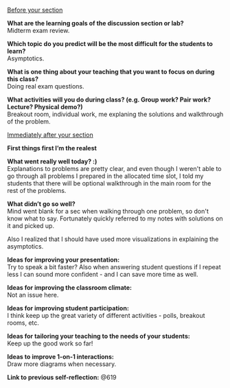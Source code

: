 <ins>Before your section</ins>  
  
**What are the learning goals of the discussion section or lab?**  
  Midterm exam review.
  
**Which topic do you predict will be the most difficult for the students to learn?**  
  Asymptotics.
  
**What is one thing about your teaching that you want to focus on during this class?**  
  Doing real exam questions.
  
**What activities will you do during class? (e.g. Group work? Pair work? Lecture? Physical demo?)**  
  Breakout room, individual work, me explaning the solutions and walkthrough of the problem.
  
  
<ins>Immediately after your section</ins>  
  
**First things first I’m the realest**  
  
**What went really well today? :)**  
  Explanations to problems are pretty clear, and even though I weren't able to go through all problems I prepared in the allocated time slot, I told my students that there will be optional walkthrough in the main room for the rest of the problems.
  
  
**What didn’t go so well?**  
  Mind went blank for a sec when walking through one problem, so don't know what to say. Fortunately quickly referred to my notes with solutions on it and picked up.

  Also I realized that I should have used more visualizations in explaining the asymptotics.
  
  
**Ideas for improving your presentation:**  
  Try to speak a bit faster? Also when answering student questions if I repeat less I can sound more confident - and I can save more time as well.
  
**Ideas for improving the classroom climate:**  
  Not an issue here.
  
**Ideas for improving student participation:**  
  I think keep up the great variety of different activities - polls, breakout rooms, etc.
  
**Ideas for tailoring your teaching to the needs of your students:**  
  Keep up the good work so far!
  
**Ideas to improve 1-on-1 interactions:**  
  Draw more diagrams when necessary.
  
**Link to previous self-reflection:**
  @619